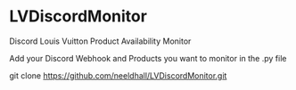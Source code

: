 # LVDiscordMonitor
Discord Louis Vuitton Product Availability Monitor 

Add your Discord Webhook and Products you want to monitor in the .py file

git clone https://github.com/neeldhall/LVDiscordMonitor.git
